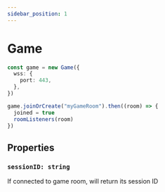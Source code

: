 ```yaml
---
sidebar_position: 1
---
```


# Game

```ts
const game = new Game({
  wss: {
    port: 443,
  },
})

game.joinOrCreate("myGameRoom").then((room) => {
  joined = true
  roomListeners(room)
})
```

## Properties

### `sessionID: string`

If connected to game room, will return its session ID

